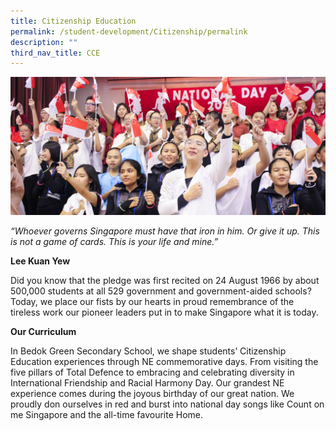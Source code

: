```yaml
---
title: Citizenship Education
permalink: /student-development/Citizenship/permalink
description: ""
third_nav_title: CCE
---
```

![](/images/Character-and-Citizenship.jpg)

*“Whoever governs Singapore must have that iron in him. Or give it up. This is not a game of cards. This is your life and mine.”* 

**Lee Kuan Yew**

Did you know that the pledge was first recited on 24 August 1966 by about 500,000 students at all 529 government and government-aided schools? Today, we place our fists by our hearts in proud remembrance of the tireless work our pioneer leaders put in to make Singapore what it is today.

**Our Curriculum**

In Bedok Green Secondary School, we shape students’ Citizenship Education experiences through NE commemorative days. From visiting the five pillars of Total Defence to embracing and celebrating diversity in International Friendship and Racial Harmony Day. Our grandest NE experience comes during the joyous birthday of our great nation. We proudly don ourselves in red and burst into national day songs like Count on me Singapore and the all-time favourite Home.